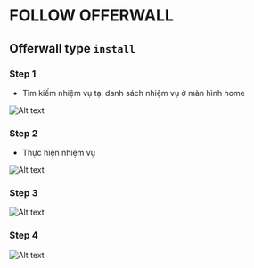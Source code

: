 # FOLLOW OFFERWALL

## Offerwall type `install`

### Step 1

- Tìm kiếm nhiệm vụ tại danh sách nhiệm vụ ở màn hình home
  
![Alt text](./image_offerwall/install/image1.jpg)

### Step 2

- Thực hiện nhiệm vụ

![Alt text](./image_offerwall/install/image2.jpg)

### Step 3

![Alt text](./image_offerwall/install/image3.jpg)

### Step 4

![Alt text](./image_offerwall/install/image4.jpg)
